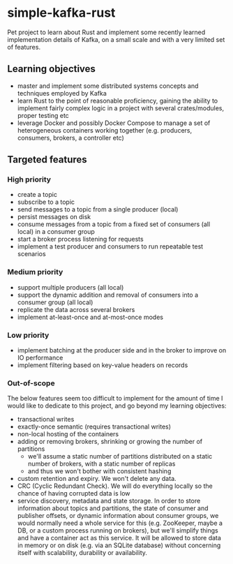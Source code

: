 # simple-kafka-rust
Pet project to learn about Rust and implement some recently learned implementation details of Kafka, on a small scale and with a very limited set of features.

## Learning objectives
- master and implement some distributed systems concepts and techniques employed by Kafka
- learn Rust to the point of reasonable proficiency, gaining the ability to implement fairly complex logic in a project with several crates/modules, proper testing etc
- leverage Docker and possibly Docker Compose to manage a set of heterogeneous containers working together (e.g. producers, consumers, brokers, a controller etc)

## Targeted features

### High priority
- create a topic
- subscribe to a topic
- send messages to a topic from a single producer (local)
- persist messages on disk
- consume messages from a topic from a fixed set of consumers (all local) in a consumer group
- start a broker process listening for requests
- implement a test producer and consumers to run repeatable test scenarios

### Medium priority
- support multiple producers (all local)
- support the dynamic addition and removal of consumers into a consumer group (all local)
- replicate the data across several brokers
- implement at-least-once and at-most-once modes

### Low priority
- implement batching at the producer side and in the broker to improve on IO performance
- implement filtering based on key-value headers on records

### Out-of-scope
The below features seem too difficult to implement for the amount of time I would like to dedicate to this project, and go beyond my learning objectives:
- transactional writes
- exactly-once semantic (requires transactional writes)
- non-local hosting of the containers
- adding or removing brokers, shrinking or growing the number of partitions
  - we'll assume a static number of partitions distributed on a static number of brokers, with a static number of replicas
  - and thus we won't bother with consistent hashing
- custom retention and expiry. We won't delete any data.
- CRC (Cyclic Redundant Check). We will do everything locally so the chance of having corrupted data is low
- service discovery, metadata and state storage. In order to store information about topics and partitions, the state of consumer and publisher offsets, or dynamic information
  about consumer groups, we would normally need a whole service for this (e.g. ZooKeeper, maybe a DB, or a custom process running on brokers), but we'll simplify things and have 
  a container act as this service. It will be allowed to store data in memory or on disk (e.g. via an SQLite database) without concerning itself with scalability, durability or
  availability.